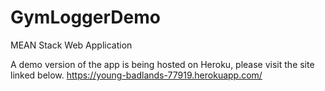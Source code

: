 # GymLoggerDemo
MEAN Stack Web Application

A demo version of the app is being hosted on Heroku, please visit the site linked below.
https://young-badlands-77919.herokuapp.com/
